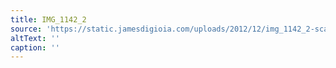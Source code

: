 ```yaml
---
title: IMG_1142_2
source: 'https://static.jamesdigioia.com/uploads/2012/12/img_1142_2-scaled.jpg'
altText: ''
caption: ''
---
```


